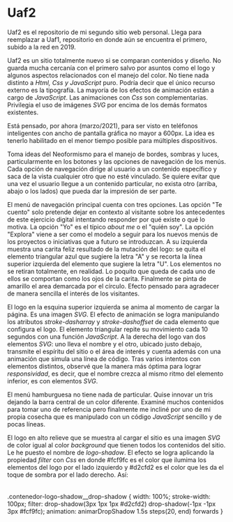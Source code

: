 # Uaf2

Uaf2 es el repositorio de mi segundo sitio web personal. Llega para reemplazar a Uaf1, repositorio en donde aún se encuentra el primero, subido a la red en 2019.

Uaf2 es un sitio totalmente nuevo si se comparan contenidos y diseño. No guarda mucha cercanía con el primero salvo por asuntos como el logo   y  algunos aspectos relacionados con el manejo del color. No tiene nada distinto a *Html, Css y JavaScript* puro. Podría decir que el único recurso externo es la tipografía. La mayoría de los efectos de animación están a cargo de *JavaScript*. Las animaciones con *Css* son complementarias. Privilegia el uso de imágenes *SVG* por encima de los demás formatos existentes. 

Está pensado, por ahora (marzo/2021), para ser visto en teléfonos inteligentes con ancho  de pantalla gráfica no mayor a 600px.  La idea es tenerlo habilitado en el menor tiempo posible  para múltiples dispositivos.

Toma  ideas del Neoformismo para el manejo de bordes,  sombras y luces, particularmente en  los botones y las opciones de navegación de los menús. Cada opción de navegación dirige al usuario a un contenido específico y saca de la vista cualquier otro que no esté vinculado. Se quiere evitar que una vez el usuario llegue a un contenido particular,  no exista otro (arriba,  abajo o los lados)  que pueda dar la impresión de ser parte. 

El menú de navegación principal cuenta con tres opciones. Las opción "Te cuento" solo pretende dejar en contexto al visitante sobre los antecedentes de este ejercicio digital intentando responder por qué existe o qué lo motiva. La opción "Yo" es el típico  *about me*  o  el  "quién soy". La opción "Explora" viene a ser como el modelo a seguir  para los nuevos menús de los proyectos o iniciativas que a futuro se introduzcan. A su izquierda muestra una carita feliz resultado de la mutación del logo: se quita el elemento triangular azul que sugiere la letra "A"  y se recorta la línea superior izquierda del elemento que sugiere la letra "U".  Los elementos no se retiran totalmente, en realidad.  Lo poquito que queda de cada uno de ellos se comportan como los ojos de la carita. Finalmente se pinta de amarillo el area demarcada por el círculo. Efecto pensado para agradecer de manera sencilla el interés de los  visitantes.

El logo en la esquina superior izquierda se anima al momento de cargar la página. Es una imagen *SVG*. El efecto de animación  se logra manipulando los atributos  *stroke-dasharray* y *stroke-dashoffset* de cada elemento que configura el logo.  El elemento triangular repite su movimiento cada 10 segundos con una función *JavaScript*. A la derecha del logo van dos elementos *SVG*:  uno lleva el nombre y el otro, ubicado justo debajo,  transmite el espíritu del sitio o el área de interés y cuenta además con  una animación que simula una línea de código.  Tras varios intentos con elementos distintos, observé  que la manera más óptima para lograr *responsividad*, es decir, que el nombre crezca al mismo ritmo del  elemento inferior, es con elementos *SVG*. 

El menú hamburguesa no tiene nada de particular. Quise innovar un tris  dejando la barra central de un color diferente. Examiné muchos contenidos para tomar uno de referencia pero finalmente me incliné por uno de mi propia cosecha que es manipulado con un código *JavaScript* sencillo y de pocas líneas.  

El logo en alto relieve que se muestra al cargar el sitio es una imagen *SVG* de color igual al color *background* que tienen todos los contenidos del sitio.  Le he puesto el nombre de *logo-shadow*. El efecto se logra aplicando la propiedad *filter* con *Css* en donde #fcf9fc es el color que ilumima  los elementos del logo por el lado izquierdo y #d2cfd2 es el color que les da el toque de sombra por el lado derecho. Así:

######
.contenedor-logo-shadow__drop-shadow {
   width: 100%;
   stroke-width: 100px;
   filter: drop-shadow(3px 1px 1px #d2cfd2) drop-shadow(-1px -1px 3px #fcf9fc);
   animation: animarDropShadow 1.5s steps(20, end)  forwards
}
















